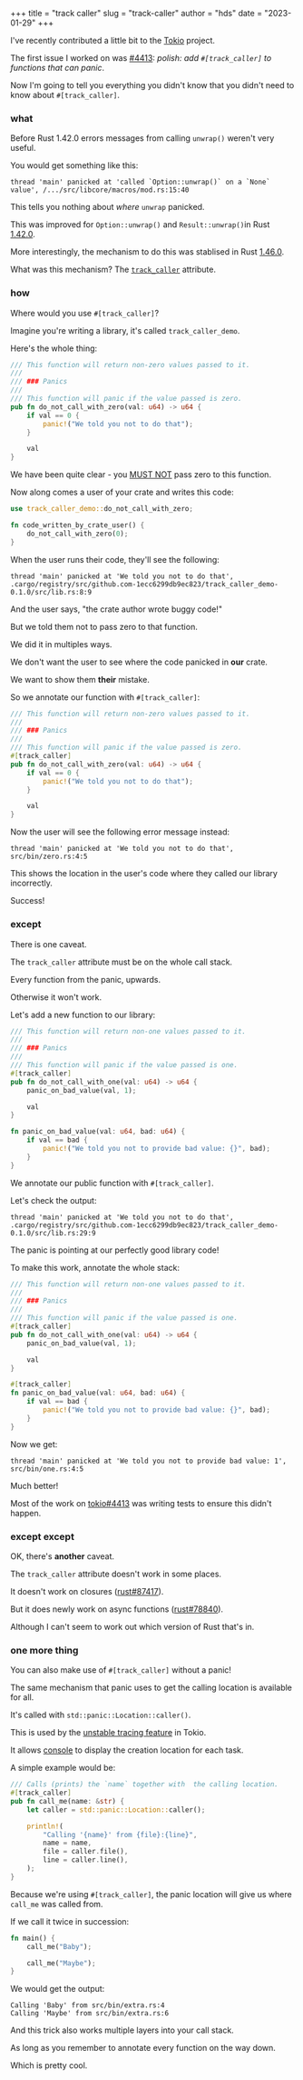 +++
title = "track caller"
slug = "track-caller"
author = "hds"
date = "2023-01-29"
+++

I've recently contributed a little bit to the [Tokio](https://github.com/tokio-rs/tokio) project.

The first issue I worked on was [#4413](https://github.com/tokio-rs/tokio/issues/4413): *polish: add `#[track_caller]` to functions that can panic*.

Now I'm going to tell you everything you didn't know that you didn't need to know about `#[track_caller]`.

### what

Before Rust 1.42.0 errors messages from calling `unwrap()` weren't very useful.

You would get something like this:

```
thread 'main' panicked at 'called `Option::unwrap()` on a `None` value', /.../src/libcore/macros/mod.rs:15:40
```

This tells you nothing about *where* `unwrap` panicked.

This was improved for `Option::unwrap()` and `Result::unwrap()`in Rust [1.42.0](https://blog.rust-lang.org/2020/03/12/Rust-1.42.html#useful-line-numbers-in-option-and-result-panic-messages).

More interestingly, the mechanism to do this was stablised in Rust [1.46.0](https://blog.rust-lang.org/2020/08/27/Rust-1.46.0.html#track_caller).

What was this mechanism? The [`track_caller`](https://doc.rust-lang.org/reference/attributes/codegen.html#the-track_caller-attribute) attribute.

### how

Where would you use `#[track_caller]`?

Imagine you're writing a library, it's called `track_caller_demo`.

Here's the whole thing:

```rust
/// This function will return non-zero values passed to it.
/// 
/// ### Panics
/// 
/// This function will panic if the value passed is zero.
pub fn do_not_call_with_zero(val: u64) -> u64 {
    if val == 0 {
        panic!("We told you not to do that");
    }

    val
}
```

We have been quite clear - you [MUST NOT](https://www.ietf.org/rfc/rfc2119.txt) pass zero to this function.

Now along comes a user of your crate and writes this code:

```rust
use track_caller_demo::do_not_call_with_zero;

fn code_written_by_crate_user() {
    do_not_call_with_zero(0);
}
```

When the user runs their code, they'll see the following:

```
thread 'main' panicked at 'We told you not to do that', .cargo/registry/src/github.com-1ecc6299db9ec823/track_caller_demo-0.1.0/src/lib.rs:8:9
```

And the user says, "the crate author wrote buggy code!"

But we told them not to pass zero to that function.

We did it in multiples ways.

We don't want the user to see where the code panicked in **our** crate.

We want to show them **their** mistake.

So we annotate our function with `#[track_caller]`:

```rust
/// This function will return non-zero values passed to it.
/// 
/// ### Panics
/// 
/// This function will panic if the value passed is zero.
#[track_caller]
pub fn do_not_call_with_zero(val: u64) -> u64 {
    if val == 0 {
        panic!("We told you not to do that");
    }

    val
}
```

Now the user will see the following error message instead:

```
thread 'main' panicked at 'We told you not to do that', src/bin/zero.rs:4:5
```

This shows the location in the user's code where they called our library incorrectly.

Success!

### except

There is one caveat.

The `track_caller` attribute must be on the whole call stack.

Every function from the panic, upwards.

Otherwise it won't work.

Let's add a new function to our library:

```rust
/// This function will return non-one values passed to it.
/// 
/// ### Panics
/// 
/// This function will panic if the value passed is one.
#[track_caller]
pub fn do_not_call_with_one(val: u64) -> u64 {
    panic_on_bad_value(val, 1);

    val
}

fn panic_on_bad_value(val: u64, bad: u64) {
    if val == bad {
        panic!("We told you not to provide bad value: {}", bad);
    }
}
```

We annotate our public function with `#[track_caller]`.

Let's check the output:

```
thread 'main' panicked at 'We told you not to do that', .cargo/registry/src/github.com-1ecc6299db9ec823/track_caller_demo-0.1.0/src/lib.rs:29:9
```

The panic is pointing at our perfectly good library code!

To make this work, annotate the whole stack:

```rust
/// This function will return non-one values passed to it.
/// 
/// ### Panics
/// 
/// This function will panic if the value passed is one.
#[track_caller]
pub fn do_not_call_with_one(val: u64) -> u64 {
    panic_on_bad_value(val, 1);

    val
}

#[track_caller]
fn panic_on_bad_value(val: u64, bad: u64) {
    if val == bad {
        panic!("We told you not to provide bad value: {}", bad);
    }
}
```

Now we get:

```
thread 'main' panicked at 'We told you not to provide bad value: 1', src/bin/one.rs:4:5
```

Much better!

Most of the work on [tokio#4413](https://github.com/tokio-rs/tokio/issues/4413) was writing tests to ensure this didn't happen.

### except except

OK, there's **another** caveat.

The `track_caller` attribute doesn't work in some places.

It doesn't work on closures ([rust#87417](https://github.com/rust-lang/rust/issues/87417)).

But it does newly work on async functions ([rust#78840](https://github.com/rust-lang/rust/issues/78840)).

Although I can't seem to work out which version of Rust that's in.

### one more thing

You can also make use of `#[track_caller]` without a panic!

The same mechanism that panic uses to get the calling location is available for all.

It's called with `std::panic::Location::caller()`.

This is used by the [unstable tracing feature](https://docs.rs/tokio/latest/tokio/#unstable-features) in Tokio.

It allows [console](https://github.com/tokio-rs/console) to display the creation location for each task.

A simple example would be:

```rust
/// Calls (prints) the `name` together with  the calling location.
#[track_caller]
pub fn call_me(name: &str) {
    let caller = std::panic::Location::caller();

    println!(
        "Calling '{name}' from {file}:{line}",
        name = name,
        file = caller.file(),
        line = caller.line(),
    );
}
```

Because we're using `#[track_caller]`, the panic location will give us where `call_me` was called from.

If we call it twice in succession:

```rust
fn main() {
    call_me("Baby");

    call_me("Maybe");
}
```

We would get the output:

```
Calling 'Baby' from src/bin/extra.rs:4
Calling 'Maybe' from src/bin/extra.rs:6
```

And this trick also works multiple layers into your call stack.

As long as you remember to annotate every function on the way down.

Which is pretty cool.